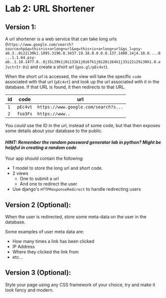 
# Lab 2: URL Shortener

## Version 1:

A url shortener is a web service that can take long urls (`https://www.google.com/search?source=hp&q=this+is+a+long+url&oq=this+is+a+long+url&gs_l=psy-ab.3..0i22i30k1.1095.3196.0.3437.19.18.0.0.0.0.137.1480.14j4.18.0....0...1.1.64.psy-ab..1.18.1477.0..0j35i39k1j0i131k1j0i67k1j0i20i264k1j33i22i29i30k1.0.aJvctrIr-Ds`) and create a short url (`goo.gl/pEc4vt`).

When the short url is accessed, the view will take the specific `code` associated with that url (`pEc4vt`) and look up the url associated with it in the database. If that URL is found, it then redirects to that URL.

| id | code | url |
| ---|---|---|
| `1` | `pEc4vt` | `https://www.google.com/search?s...`|
| `2` | `fso3Fs` | `https://www..`


You *could* use the ID in the url, instead of some code, but that then exposes some details about your database to the public.

#### *HINT: Remember the random password generator lab in python? Might be helpful in creating a random code*

Your app should contain the following:
- 1 model to store the long url and short code.
- 2 views
  - One to submit a url
  - And one to redirect the user
- Use django's `HTTPResponseRedirect` to handle redirecting users


## Version 2 (Optional):
When the user is redirected, store some meta-data on the user in the database.

Some examples of user meta data are:
- How many times a link has been clicked
- IP Address
- Where they clicked the link from
- etc...

## Version 3 (Optional):
Style your page using any CSS framework of your choice, try and make it look fancy and modern.
